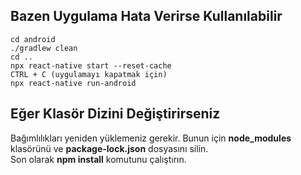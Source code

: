 ## Bazen Uygulama Hata Verirse Kullanılabilir
```
cd android
./gradlew clean
cd ..
npx react-native start --reset-cache
CTRL + C (uygulamayı kapatmak için)
npx react-native run-android
```

## Eğer Klasör Dizini Değiştirirseniz
Bağımlılıkları yeniden yüklemeniz gerekir. Bunun için **node_modules** klasörünü ve **package-lock.json** dosyasını silin.  
Son olarak **npm install** komutunu çalıştırın.
